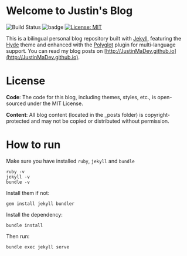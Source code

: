# Welcome to Justin's Blog

![Build Status](https://github.com/justinmadev/justinmadev.github.io/actions/workflows/jekyll.yml/badge.svg) ![badge](https://img.shields.io/badge/version-1.0-blue.svg) [![License: MIT](https://img.shields.io/badge/License-MIT-yellow.svg)](https://opensource.org/licenses/MIT)


This is a bilingual personal blog repository built with [Jekyll](https://github.com/jekyll/jekyll), featuring the [Hyde](https://github.com/poole/hyde) theme and enhanced with the [Polyglot](https://github.com/untra/polyglot) plugin for multi-language support. You can read my blog posts on [http://JustinMaDev.github.io](http://JustinMaDev.github.io).

# License

**Code**: The code for this blog, including themes, styles, etc., is open-sourced under the MIT License. 

**Content**: All blog content (located in the _posts folder) is copyright-protected and may not be copied or distributed without permission.

# How to run
Make sure you have installed `ruby`, `jekyll` and `bundle`
```
ruby -v
jekyll -v
bundle -v
```
Install them if not:
```
gem install jekyll bundler
```
Install the dependency:
```
bundle install
```
Then run:
```
bundle exec jekyll serve
```


